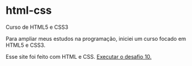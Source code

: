 # html-css
 Curso de HTML5 e CSS3

Para ampliar meus estudos na programação, iniciei um curso focado em HTML5 e CSS3.


Esse site foi feito com HTML e CSS.
<a target='_blank' href='https://leslliel.github.io/html-css/desafios/d010/android'> Executar o desafio 10.